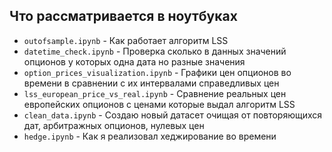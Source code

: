 ## Что рассматривается в ноутбуках 

- ```outofsample.ipynb``` - Как работает алгоритм LSS 
- ```datetime_check.ipynb``` - Проверка сколько в данных значений опционов у которых одна дата но разные значения
- ```option_prices_visualization.ipynb``` - Графики цен опционов во времени в сравнении с их интервалами справедливых цен
- ```lss_european_price_vs_real.ipynb``` - Сравнение реальных цен европейских опционов с ценами которые выдал алгоритм LSS
- ```clean_data.ipynb``` - Создаю новый датасет очищая от повторяющихся дат, арбитражных опционов, нулевых цен
- ```hedge.ipynb``` - Как я реализовал хеджирование во времени
